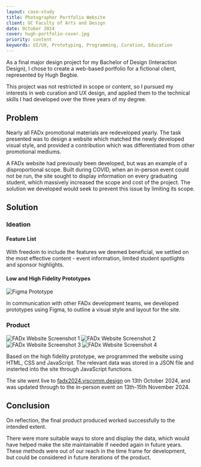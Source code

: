 ```yaml
---
layout: case-study
title: Photographer Portfolio Website
client: UC Faculty of Arts and Design
date: October 2024
cover: hugh-portfolio-cover.jpg
priority: content
keywords: UI/UX, Prototyping, Programming, Curation, Education
---
```


As a final major design project for my Bachelor of Design (Interaction Design), I chose to create a web-based portfolio for a fictional client, represented by Hugh Begbie.

This project was not restricted in scope or content, so I pursued my interests in web curation and UX design, and applied them to the technical skills I had developed over the three years of my degree.

## Problem

Nearly all FADx promotional materials are redeveloped yearly. The task presented was to design a website which matched the newly developed visual style, and provided a contribution which was differentiated from other promotional mediums.

A FADx website had previously been developed, but was an example of a disproportional scope. Built during COVID, when an in-person event could not be run, the site sought to display information on every graduating student, which massively increased the scope and cost of the project. The solution we developed would seek to prevent this issue by limiting its scope.

## Solution

### Ideation

#### Feature List

With freedom to include the features we deemed beneficial, we settled on the most effective content - event information, limited student spotlights and sponsor highlights.

#### Low and High Fidelity Prototypes

<span class="img-gallery">

![Figma Prototype](/begbieinteractions/assets/images/fadx-intimg-1.png "Figma Prototype")

In communication with other FADx development teams, we developed prototypes using Figma, to outline a visual style and layout for the site.

### Product

<span class="img-gallery">

![FADx Website Screenshot 1](/begbieinteractions/assets/images/fadx-intimg-2.png "FADx Website Screenshot 1")
![FADx Website Screenshot 2](/begbieinteractions/assets/images/fadx-intimg-3.png "FADx Website Screenshot 2")
![FADx Website Screenshot 3](/begbieinteractions/assets/images/fadx-intimg-4.png "FADx Website Screenshot 3")
![FADx Website Screenshot 4](/begbieinteractions/assets/images/fadx-intimg-5.png "FADx Website Screenshot 4")

Based on the high fidelity prototype, we programmed the website using HTML, CSS and JavaScript. The relevant data was stored in a JSON file and insterted into the site through JavaScript functions.

The site went live to <a href="https://fadx2024.viscomm.design" target="_blank">fadx2024.viscomm.design</a> on 13th October 2024, and was updated through to the in-person event on 13th-15th November 2024.

## Conclusion

On reflection, the final product produced worked successfully to the intended extent.

There were more suitable ways to store and display the data, which would have helped make the site maintainable if needed again in future years. These methods were out of our reach in the time frame for development, but could be considered in future iterations of the product.